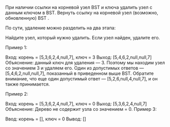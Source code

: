 При наличии ссылки на корневой узел BST и ключа удалить узел с данным ключом в BST. Вернуть ссылку на корневой узел (возможно, обновленную) BST .

По сути, удаление можно разделить на два этапа:

Найдите узел, который нужно удалить.
Если узел найден, удалите его.

Пример 1:

Вход: корень = [5,3,6,2,4,null,7], ключ = 3
Выход: [5,4,6,2,null,null,7]
Объяснение: данный ключ для удаления — 3. Поэтому мы находим узел со значением 3 и удаляем его.
Один из допустимых ответов — [5,4,6,2,null,null,7], показанный в приведенном выше BST.
Обратите внимание, что еще один допустимый ответ — [5,2,6,null,4,null,7], и он также принимается.

Пример 2:

Вход: корень = [5,3,6,2,4,null,7], ключ = 0
Выход: [5,3,6,2,4,null,7]
Объяснение: Дерево не содержит узла со значением = 0.
Пример 3:

Ввод: корень = [], ключ = 0
Вывод: []
